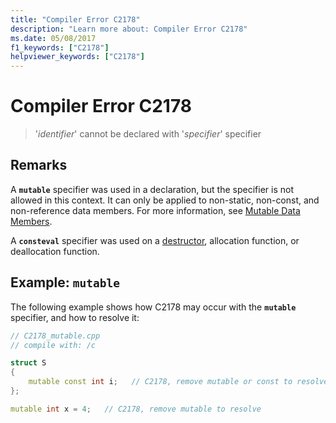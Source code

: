 ```yaml
---
title: "Compiler Error C2178"
description: "Learn more about: Compiler Error C2178"
ms.date: 05/08/2017
f1_keywords: ["C2178"]
helpviewer_keywords: ["C2178"]
---
```

# Compiler Error C2178

> '*identifier*' cannot be declared with '*specifier*' specifier

## Remarks

A **`mutable`** specifier was used in a declaration, but the specifier is not allowed in this context. It can only be applied to non-static, non-const, and non-reference data members. For more information, see [Mutable Data Members](../../cpp/mutable-data-members-cpp.md).

A **`consteval`** specifier was used on a [destructor](../../cpp/destructors-cpp.md), allocation function, or deallocation function.

## Example: `mutable`

The following example shows how C2178 may occur with the **`mutable`** specifier, and how to resolve it:

```cpp
// C2178_mutable.cpp
// compile with: /c

struct S
{
    mutable const int i;   // C2178, remove mutable or const to resolve
};

mutable int x = 4;   // C2178, remove mutable to resolve
```
